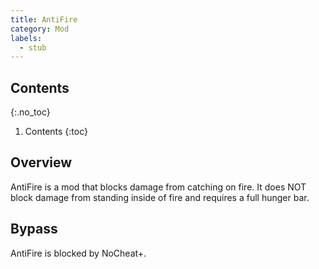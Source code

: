 ```yaml
---
title: AntiFire
category: Mod
labels:
  - stub
---
```

## Contents
{:.no_toc}
1. Contents
{:toc}

## Overview
AntiFire is a mod that blocks damage from catching on fire. It does NOT block damage from standing inside of fire and requires a full hunger bar.

## Bypass
AntiFire is blocked by NoCheat+.
